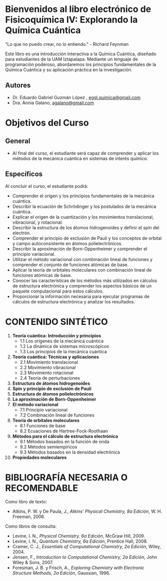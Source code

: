 # Bienvenidos al libro electrónico de Fisicoquímica IV: Explorando la Química Cuántica

"Lo que no puedo crear, no lo entiendo." - Richard Feynman

Este libro es una introducción interactiva a la Química Cuántica, diseñado para estudiantes de la UAM Iztapalapa. Mediante un lenguaje de programación poderoso, abordaremos los principios fundamentales de la Química Cuántica y su aplicación práctica en la investigación.

## Autores

- Dr. Eduardo Gabriel Guzmán López , eggl.quimica@gmail.com
- Dra. Annia Galano, agalano@gmail.com

# Objetivos del Curso

## General

- Al final del curso, el estudiante será capaz de comprender y aplicar los métodos de la mecánica cuántica en sistemas de interés químico.

## Específicos

Al concluir el curso, el estudiante podrá:

- Comprender el origen y los principios fundamentales de la mecánica cuántica.
- Describir la ecuación de Schrödinger y los postulados de la mecánica cuántica.
- Explicar el origen de la cuantización y los movimientos translacional, vibracional, y rotacional.
- Describir la estructura de los átomos hidrogenoides y definir el spin del electrón.
- Comprender el principio de exclusión de Pauli y los conceptos de orbital y campo autoconsistente en átomos polielectrónicos.
- Describir la aproximación de Born-Oppenheimer y comprender el principio variacional.
- Utilizar el método variacional con combinación lineal de funciones y comprender el conjunto de funciones atómicas de base.
- Aplicar la teoría de orbitales moleculares con combinación lineal de funciones atómicas de base.
- Conocer las características de los métodos más utilizados en cálculos de estructura electrónica y comprender los aspectos básicos de un paquete computacional para estos cálculos.
- Proporcionar la información necesaria para ejecutar programas de cálculos de estructura electrónica y analizar los resultados.

# CONTENIDO SINTÉTICO

1. **Teoría cuántica: Introducción y principios**
   - 1.1 Los orígenes de la mecánica cuántica
   - 1.2 La dinámica de sistemas microscópicos
   - 1.3 Los principios de la mecánica cuántica
2. **Teoría cuántica: Técnicas y aplicaciones**
   - 2.1 Movimiento translacional
   - 2.2 Movimiento vibracional
   - 2.3 Movimiento rotacional
   - 2.4 Teoría de perturbaciones
3. **Estructura de átomos hidrogenoides**
4. **Spin y principio de exclusión de Pauli**
5. **Estructura de átomos polielectrónicos**
6. **La aproximación de Born-Oppenheimer**
7. **El método variacional**
   - 7.1 Principio variacional
   - 7.2 Combinación lineal de funciones
8. **Teoría de orbitales moleculares**
   - 8.1 Funciones de base
   - 8.2 Ecuaciones de Hartree-Fock-Roothaan
9. **Métodos para el cálculo de estructura electrónica**
   - 9.1 Métodos basados en la función de onda
   - 9.2 Métodos semiempíricos
   - 9.3 Métodos basados en la densidad electrónica
10. **Propiedades moleculares**

# BIBLIOGRAFÍA NECESARIA O RECOMENDABLE

Como libro de texto:
- Atkins, P. W. y De Paula, J., *Atkins’ Physical Chemistry, 8a Edición*, W. H. Freeman, 2006.

Como libros de consulta:
- Levine, I. N., *Physical Chemistry, 6a Edición*, McGraw Hill, 2009.
- Levine, I. N., *Quantum Chemistry, 6a Edición*, Prentice Hall, 2008.
- Cramer, C. J., *Essentials of Computational Chemistry, 2a Edición*, Wiley, 2004.
- Jensen, F., *Introduction to Computational Chemistry, 2a Edición*, John Wiley & Sons, 2007.
- Foresman, J. B. y Frisch, A., *Exploring Chemistry with Electronic Structure Methods, 2a Edición*, Gaussian, 1996.
